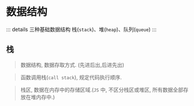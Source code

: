 # 数据结构

::: details 三种基础数据结构
栈(`stack`)、堆(`heap`)、队列(`queue`)
:::

## 栈

> 数据结构, 数据存取方式. (先进后出,后进先出)

> 函数调用栈(`call stack`), 规定代码执行顺序.

> 栈区, 数据在内存中的存储区域.(`JS` 中, 不区分栈区或堆区, 所有数据全部存放在堆内存中.)
